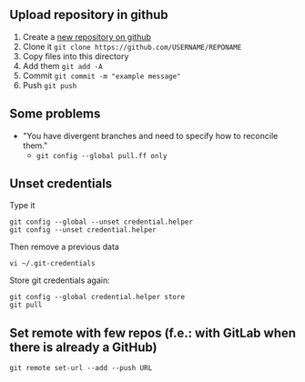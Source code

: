 ## Upload repository in github
1. Create a [new repository on github](https://github.com/new)
2. Clone it ``` git clone https://github.com/USERNAME/REPONAME ```
3. Copy files into this directory
4. Add them ```git add -A```
5. Commit ```git commit -m "example message"```
6. Push ```git push```

## Some problems
- "You have divergent branches and need to specify how to reconcile them."
  - ```git config --global pull.ff only```

## Unset credentials
Type it 
```
git config --global --unset credential.helper
git config --unset credential.helper
 ```
Then remove a previous data 
```
vi ~/.git-credentials
```

Store git credentials again:
```
git config --global credential.helper store
git pull
```

## Set remote with few repos (f.e.: with GitLab when there is already a GitHub)
```
git remote set-url --add --push URL
```

